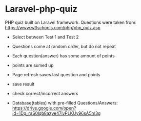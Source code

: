 # Laravel-php-quiz
PHP quiz built on Laravel framework. Questions were taken from: https://www.w3schools.com/php/php_quiz.asp

* Select between Test 1 and Test 2
* Questions come at random order, but do not repeat
* Each question(answer) has some amount of points
* points are sumed up
* Page refresh saves last question and points
* save result 
* check correct/incorrect answers

* Database(tables) with pre-filled Questions/Answers: https://drive.google.com/open?id=1Dp_raS0lqb8azye47ivPLKUy96sA5m3g
